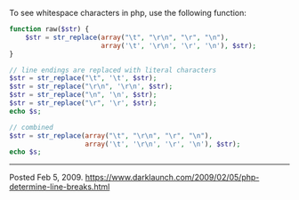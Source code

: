 To see whitespace characters in php, use the following function:

```php
function raw($str) {
    $str = str_replace(array("\t", "\r\n", "\r", "\n"),
                       array('\t', '\r\n', '\r', '\n'), $str);
}
```

```php
// line endings are replaced with literal characters
$str = str_replace("\t", '\t', $str);
$str = str_replace("\r\n", '\r\n', $str);
$str = str_replace("\n", '\n', $str);
$str = str_replace("\r", '\r', $str);
echo $s;

// combined
$str = str_replace(array("\t", "\r\n", "\r", "\n"),
                   array('\t', '\r\n', '\r', '\n'), $str);
echo $s;
```

---


Posted Feb 5, 2009.
https://www.darklaunch.com/2009/02/05/php-determine-line-breaks.html